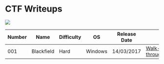 # CTF Writeups


<img src="https://github.com/backyx19/backyx19.io/blob/main/assets/images/htb.png">

| Number | Name | Difficulty | OS | Release Date | |
| --- | --- | --- | --- | --- | --- |
| 001 | Blackfield | Hard | Windows | 14/03/2017 | [Walk-through]() |

